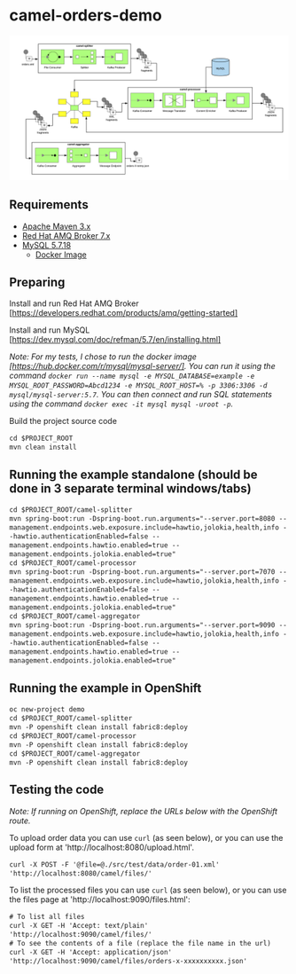 # camel-orders-demo

![Demo Architecture](./images/demo_architecture.png)

## Requirements

- [Apache Maven 3.x](http://maven.apache.org)
- [Red Hat AMQ Broker 7.x](https://developers.redhat.com/products/amq/overview)
- [MySQL 5.7.18](https://www.mysql.com/oem/)
  - [Docker Image](https://hub.docker.com/r/mysql/mysql-server/)

## Preparing

Install and run Red Hat AMQ Broker [https://developers.redhat.com/products/amq/getting-started]

Install and run MySQL [https://dev.mysql.com/doc/refman/5.7/en/installing.html]

_Note: For my tests, I chose to run the docker image [https://hub.docker.com/r/mysql/mysql-server/]. You can run it using the command `docker run --name mysql -e MYSQL_DATABASE=example -e MYSQL_ROOT_PASSWORD=Abcd1234 -e MYSQL_ROOT_HOST=% -p 3306:3306 -d mysql/mysql-server:5.7`. You can then connect and run SQL statements using the command `docker exec -it mysql mysql -uroot -p`._

Build the project source code

```
cd $PROJECT_ROOT
mvn clean install
```

## Running the example standalone (should be done in 3 separate terminal windows/tabs)

```
cd $PROJECT_ROOT/camel-splitter
mvn spring-boot:run -Dspring-boot.run.arguments="--server.port=8080 --management.endpoints.web.exposure.include=hawtio,jolokia,health,info --hawtio.authenticationEnabled=false --management.endpoints.hawtio.enabled=true --management.endpoints.jolokia.enabled=true"
cd $PROJECT_ROOT/camel-processor
mvn spring-boot:run -Dspring-boot.run.arguments="--server.port=7070 --management.endpoints.web.exposure.include=hawtio,jolokia,health,info --hawtio.authenticationEnabled=false --management.endpoints.hawtio.enabled=true --management.endpoints.jolokia.enabled=true"
cd $PROJECT_ROOT/camel-aggregator
mvn spring-boot:run -Dspring-boot.run.arguments="--server.port=9090 --management.endpoints.web.exposure.include=hawtio,jolokia,health,info --hawtio.authenticationEnabled=false --management.endpoints.hawtio.enabled=true --management.endpoints.jolokia.enabled=true"
```

## Running the example in OpenShift

```
oc new-project demo
cd $PROJECT_ROOT/camel-splitter
mvn -P openshift clean install fabric8:deploy
cd $PROJECT_ROOT/camel-processor
mvn -P openshift clean install fabric8:deploy
cd $PROJECT_ROOT/camel-aggregator
mvn -P openshift clean install fabric8:deploy
```

## Testing the code

_Note: If running on OpenShift, replace the URLs below with the OpenShift route._

To upload order data you can use `curl` (as seen below), or you can use the upload form at 'http://localhost:8080/upload.html'.

```
curl -X POST -F '@file=@./src/test/data/order-01.xml' 'http://localhost:8080/camel/files/'
```

To list the processed files you can use `curl` (as seen below), or you can use the files page at 'http://localhost:9090/files.html':

```
# To list all files
curl -X GET -H 'Accept: text/plain' 'http://localhost:9090/camel/files/'
# To see the contents of a file (replace the file name in the url)
curl -X GET -H 'Accept: application/json' 'http://localhost:9090/camel/files/orders-x-xxxxxxxxxx.json'
```
